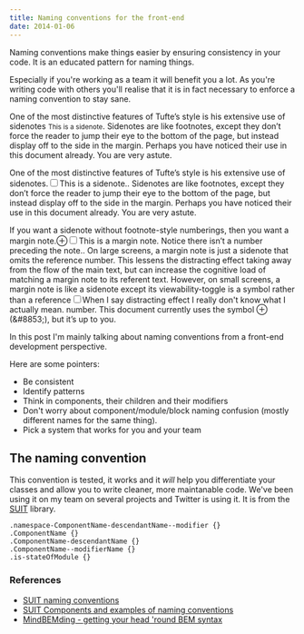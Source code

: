 ```yaml
---
title: Naming conventions for the front-end
date: 2014-01-06
---
```


Naming conventions make things easier by ensuring consistency in your code. It is an educated pattern for naming things.

Especially if you're working as a team it will benefit you a lot. As you're writing code with others you'll realise that it is in fact necessary to enforce a naming convention to stay sane.

One of the most distinctive features of Tufte’s style is his extensive use of sidenotes <small>This is a sidenote</small>. Sidenotes are like footnotes, except they don’t force the reader to jump their eye to the bottom of the page, but instead display off to the side in the margin. Perhaps you have noticed their use in this document already. You are very astute.

One of the most distinctive features of Tufte’s style is his extensive use of sidenotes.<label for="sn-extensive-use-of-sidenotes" class="note-toggle note-number"></label><input type="checkbox" id="sn-extensive-use-of-sidenotes" class="note-toggle"/><span class="note note--side">This is a sidenote.</span>. Sidenotes are like footnotes, except they don’t force the reader to jump their eye to the bottom of the page, but instead display off to the side in the margin. Perhaps you have noticed their use in this document already. You are very astute.

If you want a sidenote without footnote-style numberings, then you want a margin note.<label for="mn-demo" class="note-toggle">&#8853;</label><input type="checkbox" id="mn-demo" class="note-toggle"/><span class="note">This is a margin note. Notice there isn’t a number preceding the note.</span>. On large screens, a margin note is just a sidenote that omits the reference number. This lessens the distracting effect taking away from the flow of the main text, but can increase the cognitive load of matching a margin note to its referent text. However, on small screens, a margin note is like a sidenote except its viewability-toggle is a symbol rather than a reference<label for="sn-distracting-effect" class="note-toggle note-number"></label><input type="checkbox" id="sn-distracting-effect" class="note-toggle"/><span class="note note--side">When I say distracting effect I really don't know what I actually mean.</span> number. This document currently uses the symbol &#8853; (<span class="code">&amp;#8853;</span>), but it’s up to you.

In this post I'm mainly talking about naming conventions from a front-end development perspective.

Here are some pointers:

- Be consistent
- Identify patterns
- Think in components, their children and their modifiers
- Don't worry about component/module/block naming confusion (mostly different names for the same thing).
- Pick a system that works for you and your team

## The naming convention

This convention is tested, it works and it _will_ help you differentiate your classes and allow you to write cleaner, more maintanable code. We've been using it on my team on several projects and Twitter is using it. It is from the [SUIT](https://github.com/suitcss/suit/blob/master/doc/naming-conventions.md) library.

    .namespace-ComponentName-descendantName--modifier {}
    .ComponentName {}
    .ComponentName-descendantName {}
    .ComponentName--modifierName {}
    .is-stateOfModule {}

### References

- [SUIT naming conventions](https://github.com/suitcss/suit/blob/master/doc/naming-conventions.md)
- [SUIT Components and examples of naming conventions](https://github.com/suitcss/suit/blob/master/doc/components.md#naming-conventions)
- [MindBEMding - getting your head 'round BEM syntax](http://csswizardry.com/2013/01/mindbemding-getting-your-head-round-bem-syntax/)
